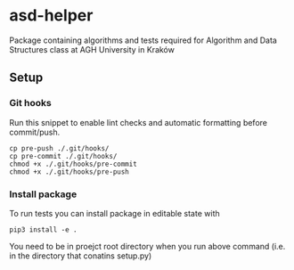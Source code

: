 # asd-helper
Package containing algorithms and tests required for Algorithm and Data Structures class at AGH University in Kraków


## Setup
### Git hooks
Run this snippet to enable lint checks and automatic formatting before commit/push.
```
cp pre-push ./.git/hooks/
cp pre-commit ./.git/hooks/
chmod +x ./.git/hooks/pre-commit
chmod +x ./.git/hooks/pre-push
```

### Install package
To run tests you can install package in editable state with
```
pip3 install -e .

```
You need to be in proejct root directory when you run above command (i.e. in the directory that conatins setup.py)